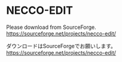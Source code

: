 # NECCO-EDIT

Please download from SourceForge.
https://sourceforge.net/projects/necco-edit/

ダウンロードはSourceForgeでお願いします。
https://sourceforge.net/projects/necco-edit/
